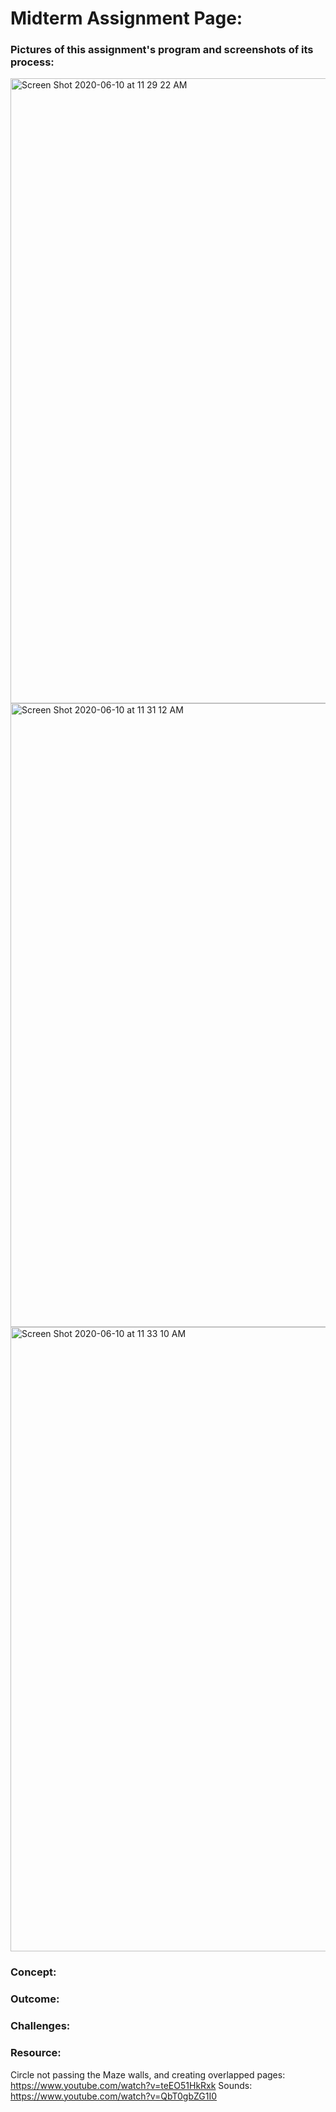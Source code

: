 # Midterm Assignment Page:

### Pictures of this assignment's program and screenshots of its process:

<img width="1000" alt="Screen Shot 2020-06-10 at 11 29 22 AM" src="https://user-images.githubusercontent.com/60816393/84239560-b81c2c00-ab0d-11ea-880c-323e61712128.png">

<img width="998" alt="Screen Shot 2020-06-10 at 11 31 12 AM" src="https://user-images.githubusercontent.com/60816393/84239671-f44f8c80-ab0d-11ea-8aae-868a14beb7d0.png">

<img width="999" alt="Screen Shot 2020-06-10 at 11 33 10 AM" src="https://user-images.githubusercontent.com/60816393/84239899-4395bd00-ab0e-11ea-875a-6ed96c5113c1.png">


### Concept:

### Outcome:

### Challenges:

### Resource:
Circle not passing the Maze walls, and creating overlapped pages:
 https://www.youtube.com/watch?v=teEO51HkRxk
Sounds:
 https://www.youtube.com/watch?v=QbT0gbZG1I0

